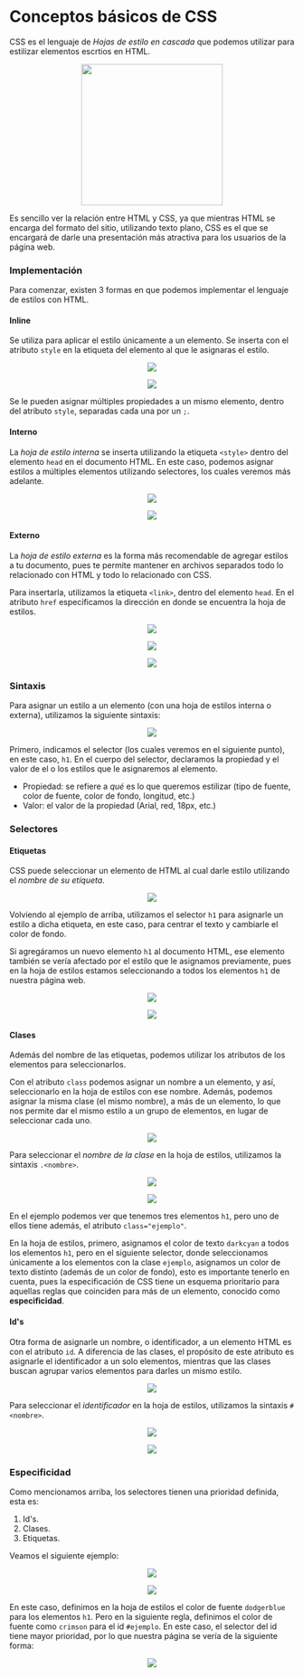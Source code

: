 # Conceptos básicos de CSS

CSS es el lenguaje de *Hojas de estilo en cascada* que podemos utilizar para estilizar elementos escrtios en HTML.

<p align="center">
    <img src="./img/css3.png" width="250px">
</p>

Es sencillo ver la relación entre HTML y CSS, ya que mientras HTML se encarga del formato del sitio, utilizando texto plano, CSS es el que se encargará de darle una presentación más atractiva para los usuarios de la página web.

### Implementación

Para comenzar, existen 3 formas en que podemos implementar el lenguaje de estilos con HTML.

#### Inline
Se utiliza para aplicar el estilo únicamente a un elemento.
Se inserta con el atributo `style` en la etiqueta del elemento al que le asignaras el estilo.

<p align="center">
    <img src="./img/inlineCSS.png">
</p>
<p align="center">
    <img src="./img/inlineCSS2.png">
</p>

Se le pueden asignar múltiples propiedades a un mismo elemento, dentro del atributo `style`, separadas cada una por un `;`.

#### Interno
La *hoja de estilo interna* se inserta utilizando la etiqueta `<style>` dentro del elemento `head` en el documento HTML. En este caso, podemos asignar estilos a múltiples elementos utilizando selectores, los cuales veremos más adelante.

<p align="center">
    <img src="./img/internoCSS.png">
</p>
<p align="center">
    <img src="./img/internoCSS2.png">
</p>

#### Externo
La *hoja de estilo externa* es la forma más recomendable de agregar estilos a tu documento, pues te permite mantener en archivos separados todo lo relacionado con HTML y todo lo relacionado con CSS.

Para insertarla, utilizamos la etiqueta `<link>`, dentro del elemento `head`.
En el atributo `href` especificamos la dirección en donde se encuentra la hoja de estilos.
<p align="center">
    <img src="./img/externoCSS.png">
</p>
<p align="center">
    <img src="./img/externoCSS2.png">
</p>
<p align="center">
    <img src="./img/externoCSS3.png">
</p>

### Sintaxis
Para asignar un estilo a un elemento (con una hoja de estilos interna o externa), utilizamos la siguiente sintaxis:
<p align="center">
    <img src="./img/sintaxisCSS.png">
</p>

Primero, indicamos el selector (los cuales veremos en el siguiente punto), en este caso, `h1`. En el cuerpo del selector, declaramos la propiedad y el valor de el o los estilos que le asignaremos al elemento.
* Propiedad: se refiere a *qué* es lo que queremos estilizar (tipo de fuente, color de fuente, color de fondo, longitud, etc.)
* Valor: el valor de la propiedad (Arial, red, 18px, etc.)

### Selectores
#### Etiquetas
CSS puede seleccionar un elemento de HTML al cual darle estilo utilizando el *nombre de su etiqueta*.
<p align="center">
    <img src="./img/externoCSS2.png">
</p>

Volviendo al ejemplo de arriba, utilizamos el selector `h1` para asignarle un estilo a dicha etiqueta, en este caso, para centrar el texto y cambiarle el color de fondo.

Si agregáramos un nuevo elemento `h1` al documento HTML, ese elemento también se vería afectado por el estilo que le asignamos previamente, pues en la hoja de estilos estamos seleccionando a todos los elementos `h1` de nuestra página web.
<p align="center">
    <img src="./img/selectorEtiqueta.png">
</p>
<p align="center">
    <img src="./img/selectorEtiqueta2.png">
</p>

#### Clases
Además del nombre de las etiquetas, podemos utilizar los atributos de los elementos para seleccionarlos.

Con el atributo `class` podemos asignar un nombre a un elemento, y así, seleccionarlo en la hoja de estilos con ese nombre. Además, podemos asignar la misma clase (el mismo nombre), a más de un elemento, lo que nos permite dar el mismo estilo a un grupo de elementos, en lugar de seleccionar cada uno.
<p align="center">
    <img src="./img/selectorClass.png">
</p>

Para seleccionar el *nombre de la clase* en la hoja de estilos, utilizamos la sintaxis `.<nombre>`.
<p align="center">
    <img src="./img/selectorClass2.png">
</p>

<p align="center">
    <img src="./img/selectorClass3.png">
</p>

En el ejemplo podemos ver que tenemos tres elementos `h1`, pero uno de ellos tiene además, el atributo `class="ejemplo"`.

En la hoja de estilos, primero, asignamos el color de texto `darkcyan` a todos los elementos `h1`, pero en el siguiente selector, donde seleccionamos únicamente a los elementos con la clase `ejemplo`, asignamos un color de texto distinto (además de un color de fondo), esto es importante tenerlo en cuenta, pues la especificación de CSS tiene un esquema prioritario para aquellas reglas que coinciden para más de un elemento, conocido como **especificidad**.

#### Id's
Otra forma de asignarle un nombre, o identificador, a un elemento HTML es con el atributo `id`. A diferencia de las clases, el propósito de este atributo es asignarle el identificador a un solo elementos, mientras que las clases buscan agrupar varios elementos para darles un mismo estilo.
<p align="center">
    <img src="./img/selectorId.png">
</p>

Para seleccionar el *identificador* en la hoja de estilos, utilizamos la sintaxis `#<nombre>`.
<p align="center">
    <img src="./img/selectorId2.png">
</p>

<p align="center">
    <img src="./img/selectorId3.png">
</p>

### Especificidad
Como mencionamos arriba, los selectores tienen una prioridad definida, esta es:
1. Id's.
2. Clases.
3. Etiquetas.

Veamos el siguiente ejemplo:
<p align="center">
    <img src="./img/especificidad.png">
</p>
<p align="center">
    <img src="./img/especificidad2.png">
</p>

En este caso, definimos en la hoja de estilos el color de fuente `dodgerblue` para los elementos `h1`. Pero en la siguiente regla, definimos el color de fuente como `crimson` para el id `#ejemplo`.
En este caso, el selector del id tiene mayor prioridad, por lo que nuestra página se vería de la siguiente forma:
<p align="center">
    <img src="./img/especificidad3.png">
</p>
